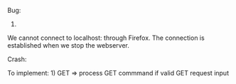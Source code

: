Bug:

1)
We cannot connect to localhost:<port> through Firefox. The connection is established when we stop the webserver.


Crash:

To implement:
1)
GET => process GET commmand if valid GET request input
